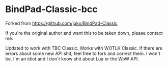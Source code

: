 # BindPad-Classic-bcc

Forked from https://github.com/jukx/BindPad-Classic

If you're the original author and want this to be taken down, please contact me.

Updated to work with TBC Classic.
Works with WOTLK Classic.
If there are errors about some new API shit, feel free to fork and correct them. I won't be. I'm an idiot and I don't know shit about Lua or the WoW API.
